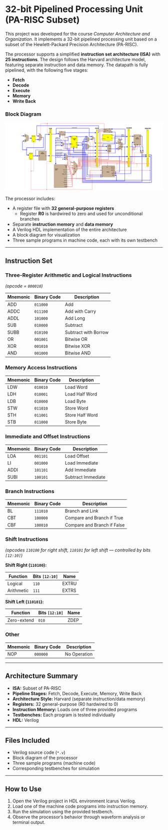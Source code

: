 # 32-bit Pipelined Processing Unit (PA-RISC Subset)

This project was developed for the course *Computer Architecture and Organization*. It implements a 32-bit pipelined processing unit based on a subset of the Hewlett-Packard Precision Architecture (PA-RISC).

The processor supports a simplified **instruction set architecture (ISA)** with **25 instructions**. The design follows the Harvard architecture model, featuring separate instruction and data memory. The datapath is fully pipelined, with the following five stages:
- **Fetch**
- **Decode**
- **Execute**
- **Memory**
- **Write Back**
  
### Block Diagram

![Block Diagram](block_diagram.png)


The processor includes:
- A register file with **32 general-purpose registers**
  - Register **R0** is hardwired to zero and used for unconditional branches
- Separate **instruction memory** and **data memory**
- A Verilog HDL implementation of the entire architecture
- A block diagram for visualization
- Three sample programs in machine code, each with its own testbench

---

## Instruction Set

### Three-Register Arithmetic and Logical Instructions  
*(opcode = `000010`)*

| Mnemonic | Binary Code | Description                      |
|----------|-------------|----------------------------------|
| ADD      | `011000`    | Add                              |
| ADDC     | `011100`    | Add with Carry                   |
| ADDL     | `101000`    | Add Long                         |
| SUB      | `010000`    | Subtract                         |
| SUBB     | `010100`    | Subtract with Borrow             |
| OR       | `001001`    | Bitwise OR                       |
| XOR      | `001010`    | Bitwise XOR                      |
| AND      | `001000`    | Bitwise AND                      |

### Memory Access Instructions

| Mnemonic | Binary Code | Description         |
|----------|-------------|---------------------|
| LDW      | `010010`    | Load Word           |
| LDH      | `010001`    | Load Half Word      |
| LDB      | `010000`    | Load Byte           |
| STW      | `011010`    | Store Word          |
| STH      | `011001`    | Store Half Word     |
| STB      | `011000`    | Store Byte          |

### Immediate and Offset Instructions

| Mnemonic | Binary Code | Description         |
|----------|-------------|---------------------|
| LOA      | `001101`    | Load Offset         |
| LI       | `001000`    | Load Immediate      |
| ADDI     | `101101`    | Add Immediate       |
| SUBI     | `100101`    | Subtract Immediate  |

### Branch Instructions

| Mnemonic | Binary Code | Description                    |
|----------|-------------|--------------------------------|
| BL       | `111010`    | Branch and Link                |
| CBT      | `100000`    | Compare and Branch if True     |
| CBF      | `100010`    | Compare and Branch if False    |

### Shift Instructions  
*(opcodes `110100` for right shift, `110101` for left shift — controlled by bits `[12:10]`)*

**Shift Right (`110100`):**

| Function | Bits `[12:10]` | Name   |
|----------|----------------|--------|
| Logical  | `110`          | EXTRU  |
| Arithmetic | `111`        | EXTRS  |

**Shift Left (`110101`):**

| Function | Bits `[12:10]` | Name   |
|----------|----------------|--------|
| Zero-extend | `010`       | ZDEP   |

### Other

| Mnemonic | Binary Code | Description     |
|----------|-------------|-----------------|
| NOP      | `000000`    | No Operation    |

---

## Architecture Summary

- **ISA:** Subset of PA-RISC
- **Pipeline Stages:** Fetch, Decode, Execute, Memory, Write Back
- **Architecture Style:** Harvard (separate instruction/data memory)
- **Registers:** 32 general-purpose (R0 hardwired to 0)
- **Instruction Memory:** Loads one of three provided programs
- **Testbenches:** Each program is tested individually
- **HDL:** Verilog

---

## Files Included

- Verilog source code (`*.v`)
- Block diagram of the processor
- Three sample programs (machine code)
- Corresponding testbenches for simulation

---

## How to Use

1. Open the Verilog project in HDL environment Icarus Verilog.
2. Load one of the machine code programs into instruction memory.
3. Run the simulation using the provided testbench.
4. Observe the processor’s behavior through waveform analysis or terminal output.


